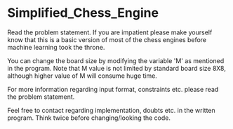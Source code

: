 # Simplified_Chess_Engine

Read the problem statement. If you are impatient please make yourself know that this is a basic version of most of the chess engines before machine learning took the throne.

You can change the board size by modifying the variable 'M' as mentioned in the program. Note that M value is not limited by standard board size 8X8, although higher value of M will consume huge time.

For more information regarding input format, constraints etc. please read the problem statement.

Feel free to contact regarding implementation, doubts etc. in the written program. Think twice before changing/looking the code.
